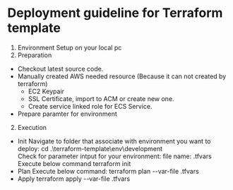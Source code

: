 # Deployment guideline for Terraform template
1. Environment Setup on your local pc
1. Preparation
 - Checkout latest source code.
 - Manually created AWS needed resource (Because it can not created by terraform)
   - EC2 Keypair
   - SSL Certificate, import to ACM or create new one.
   - Create service linked role for ECS Service.
 - Prepare paramter for environment
2. Execution
 - Init
   Navigate to folder that associate with environment you want to deploy: 
   cd .\terraform-template\env\development\
   Check for parameter intput for your environment:
   file name: <env>.tfvars
   Execute below command
   terraform init
 - Plan
   Execute below command:
   terraform plan --var-file <env>.tfvars
 - Apply
   terraform apply --var-file <env>.tfvars
